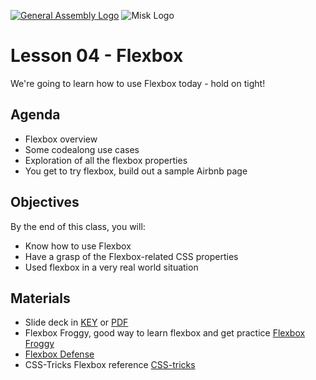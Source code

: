 [![General Assembly Logo](https://camo.githubusercontent.com/1a91b05b8f4d44b5bbfb83abac2b0996d8e26c92/687474703a2f2f692e696d6775722e636f6d2f6b6538555354712e706e67)](https://generalassemb.ly/education/web-development-immersive)
![Misk Logo](https://i.ibb.co/KmXhJbm/Webp-net-resizeimage-1.png)

# Lesson 04 - Flexbox

We're going to learn how to use Flexbox today - hold on tight!

## Agenda

- Flexbox overview
- Some codealong use cases
- Exploration of all the flexbox properties
- You get to try flexbox, build out a sample Airbnb page

## Objectives

By the end of this class, you will:

- Know how to use Flexbox
- Have a grasp of the Flexbox-related CSS properties
- Used flexbox in a very real world situation

## Materials

- Slide deck in [KEY](GA-FEWD-lesson-flexbox.key) or [PDF](GA-FEWD-lesson-flexbox.pdf)
- Flexbox Froggy, good way to learn flexbox and get practice [Flexbox Froggy](https://flexboxfroggy.com/)
- [Flexbox Defense](http://www.flexboxdefense.com/)
- CSS-Tricks Flexbox reference [CSS-tricks](https://css-tricks.com/snippets/css/a-guide-to-flexbox/)
